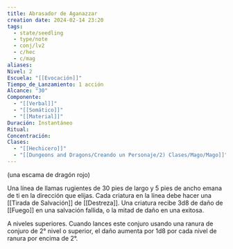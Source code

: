 ```yaml
---
title: Abrasador de Aganazzar
creation date: 2024-02-14 23:20
tags:
  - state/seedling
  - type/note
  - conj/lv2
  - c/hec
  - c/mag
aliases: 
Nivel: 2
Escuela: "[[Evocación]]"
Tiempo_de_Lanzamiento: 1 acción
Alcance: "30"
Componente:
  - "[[Verbal]]"
  - "[[Somático]]"
  - "[[Material]]"
Duración: Instantáneo
Ritual: 
Concentración: 
Clases:
  - "[[Hechicero]]"
  - "[[Dungeons and Dragons/Creando un Personaje/2) Clases/Mago/Mago]]"
---
```

(una escama de dragón rojo)

Una línea de llamas rugientes de 30 pies de largo y 5 pies de ancho emana de ti en la dirección que elijas. Cada criatura en la línea debe hacer una [[Tirada de Salvación]] de [[Destreza]].
Una criatura recibe 3d8 de daño de [[Fuego]] en una salvación fallida, o la mitad de daño en una exitosa.

A niveles superiores. Cuando lances este conjuro usando una ranura de conjuro de 2° nivel o
superior, el daño aumenta por 1d8 por cada nivel de ranura por encima de 2°.